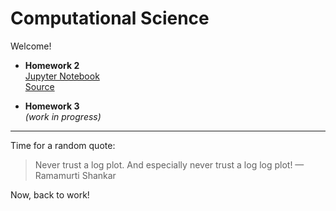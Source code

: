 # Computational Science

Welcome!

- **Homework 2**  
  [Jupyter Notebook](https://nbviewer.jupyter.org/github/mattbit/computational-science/blob/master/h2/Homework%202.ipynb?flush_cache=true)  
  [Source](https://github.com/mattbit/computational-science/blob/master/h2/Homework%202.ipynb)

- **Homework 3**  
  *(work in progress)*

------------------------
Time for a random quote:

> Never trust a log plot. And especially never trust a log log plot!
> — Ramamurti Shankar

Now, back to work!

